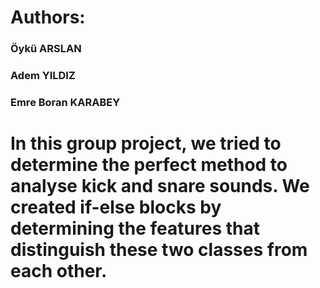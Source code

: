 # Authors:
###  Öykü ARSLAN
###  Adem YILDIZ
###  Emre Boran KARABEY

# In this group project, we tried to determine the perfect method to analyse kick and snare sounds. We created if-else blocks by determining the features that distinguish these two classes from each other.
